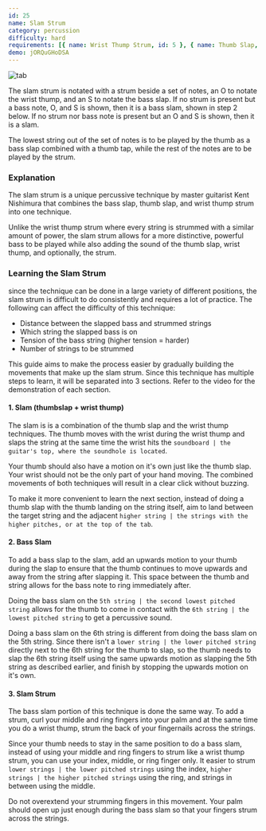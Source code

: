 ```yaml
---
id: 25
name: Slam Strum
category: percussion
difficulty: hard
requirements: [{ name: Wrist Thump Strum, id: 5 }, { name: Thumb Slap, id: 1 }]
demo: jORQuGHoDSA
---
```


![tab](/img/t/slam-strum.jpg)

The slam strum is notated with a strum beside a set of notes, an O to notate the wrist thump, and an S to notate the bass slap. If no strum is present but a bass note, O, and S is shown, then it is a bass slam, shown in step 2 below. If no strum nor bass note is present but an O and S is shown, then it is a slam.

The lowest string out of the set of notes is to be played by the thumb as a bass slap combined with a thumb tap, while the rest of the notes are to be played by the strum.

### Explanation

The slam strum is a unique percussive technique by master guitarist Kent Nishimura that combines the bass slap, thumb slap, and wrist thump strum into one technique.

Unlike the wrist thump strum where every string is strummed with a similar amount of power, the slam strum allows for a more distinctive, powerful bass to be played while also adding the sound of the thumb slap, wrist thump, and optionally, the strum.

### Learning the Slam Strum

since the technique can be done in a large variety of different positions, the slam strum is difficult to do consistently and requires a lot of practice. The following can affect the difficulty of this technique:

- Distance between the slapped bass and strummed strings
- Which string the slapped bass is on
- Tension of the bass string (higher tension = harder)
- Number of strings to be strummed

This guide aims to make the process easier by gradually building the movements that make up the slam strum. Since this technique has multiple steps to learn, it will be separated into 3 sections. Refer to the video for the demonstration of each section.

#### 1. Slam (thumbslap + wrist thump)

The slam is is a combination of the thumb slap and the wrist thump techniques. The thumb moves with the wrist during the wrist thump and slaps the string at the same time the wrist hits the `soundboard | the guitar's top, where the soundhole is located`.

Your thumb should also have a motion on it's own just like the thumb slap. Your wrist should not be the only part of your hand moving. The combined movements of both techniques will result in a clear click without buzzing.

To make it more convenient to learn the next section, instead of doing a thumb slap with the thumb landing on the string itself, aim to land between the target string and the adjacent `higher string | the strings with the higher pitches, or at the top of the tab`.

#### 2. Bass Slam

To add a bass slap to the slam, add an upwards motion to your thumb during the slap to ensure that the thumb continues to move upwards and away from the string after slapping it. This space between the thumb and string allows for the bass note to ring immediately after.

Doing the bass slam on the `5th string | the second lowest pitched string` allows for the thumb to come in contact with the `6th string | the lowest pitched string` to get a percussive sound.

Doing a bass slam on the 6th string is different from doing the bass slam on the 5th string. Since there isn't a `lower string | the lower pitched string` directly next to the 6th string for the thumb to slap, so the thumb needs to slap the 6th string itself using the same upwards motion as slapping the 5th string as described earlier, and finish by stopping the upwards motion on it's own.

#### 3. Slam Strum

The bass slam portion of this technique is done the same way. To add a strum, curl your middle and ring fingers into your palm and at the same time you do a wrist thump, strum the back of your fingernails across the strings.

Since your thumb needs to stay in the same position to do a bass slam, instead of using your middle and ring fingers to strum like a wrist thump strum, you can use your index, middle, or ring finger only. It easier to strum `lower strings | the lower pitched strings` using the index, `higher strings | the higher pitched strings` using the ring, and strings in between using the middle.

Do not overextend your strumming fingers in this movement. Your palm should open up just enough during the bass slam so that your fingers strum across the strings.
